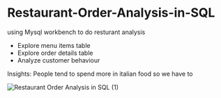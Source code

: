 # Restaurant-Order-Analysis-in-SQL
using Mysql workbench to do resturant analysis

- Explore menu items table
- Explore order details table
- Analyze customer behaviour

Insights:
People tend to spend more in italian food
so we have to 






![Restaurant Order Analysis in SQL (1)](https://github.com/kururu-DA/Restaurant-Order-Analysis-in-SQL/assets/143170943/2e845f7f-9618-44b9-851a-468a8ea36573)
